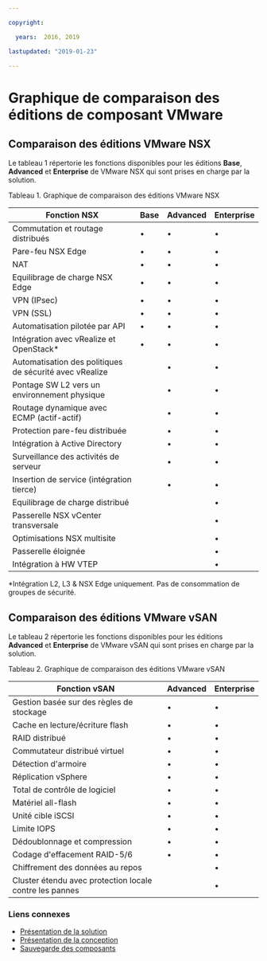 ```yaml
---

copyright:

  years:  2016, 2019

lastupdated: "2019-01-23"

---
```


# Graphique de comparaison des éditions de composant VMware

## Comparaison des éditions VMware NSX

Le tableau 1 répertorie les fonctions disponibles pour les éditions **Base**, **Advanced** et **Enterprise** de VMware NSX qui sont prises en charge par la solution.

Tableau 1. Graphique de comparaison des éditions VMware NSX

| Fonction NSX                                   | Base | Advanced | Enterprise |
|-----------------------------------------------|------|----------|------------|
| Commutation et routage distribués             | •    | •        | •          |
| Pare-feu NSX Edge                             | •    | •        | •          |
| NAT                                           | •    | •        | •          |
| Equilibrage de charge NSX Edge                       | •    | •        | •          |
| VPN (IPsec)                                   | •    | •        | •          |
| VPN (SSL)                                     | •    | •        | •          |
| Automatisation pilotée par API                         | •    | •        | •          |
| Intégration avec vRealize et OpenStack\*     | •    | •        | •          |
| Automatisation des politiques de sécurité avec vRealize |      | •        | •          |
| Pontage SW L2 vers un environnement physique        |      | •        | •          |
| Routage dynamique avec ECMP (actif-actif)     |      | •        | •          |
| Protection pare-feu distribuée                       |      | •        | •          |
| Intégration à Active Directory             |      | •        | •          |
| Surveillance des activités de serveur                    |      | •        | •          |
| Insertion de service (intégration tierce)     |      | •        | •          |
| Equilibrage de charge distribué                    |      |          | •          |
| Passerelle NSX vCenter transversale                             |      |          | •          |
| Optimisations NSX multisite                  |      |          | •          |
| Passerelle éloignée                                |      |          | •          |
| Intégration à HW VTEP                     |      |          | •          |
\*Intégration L2, L3 & NSX Edge uniquement. Pas de consommation de groupes de sécurité.

## Comparaison des éditions VMware vSAN

Le tableau 2 répertorie les fonctions disponibles pour les éditions **Advanced** et **Enterprise** de VMware vSAN qui sont prises en charge par la solution.

Tableau 2. Graphique de comparaison des éditions VMware vSAN

| Fonction vSAN                                    | Advanced | Enterprise |
|-------------------------------------------------|----------|------------|
| Gestion basée sur des règles de stockage                 | •        | •          |
| Cache en lecture/écriture flash                        | •        | •          |
| RAID distribué                                | •        | •          |
| Commutateur distribué virtuel                      | •        | •          |
| Détection d'armoire                                  | •        | •          |
| Réplication vSphere                             | •        | •          |
| Total de contrôle de logiciel                               | •        | •          |
| Matériel all-flash                              | •        | •          |
| Unité cible iSCSI                            | •        | •          |
| Limite IOPS                                      | •        | •          |
| Dédoublonnage et compression                   | •        | •          |
| Codage d'effacement RAID-5/6                         | •        | •          |
| Chiffrement des données au repos                         |          | •          |
| Cluster étendu avec protection locale contre les pannes |          | •          |

### Liens connexes

* [Présentation de la solution](/docs/services/vmwaresolutions/archiref/solution/solution_overview.html)
* [Présentation de la conception](/docs/services/vmwaresolutions/archiref/solution/design_overview.html)
* [Sauvegarde des composants](/docs/services/vmwaresolutions/archiref/solution/solution_backingup.html)
